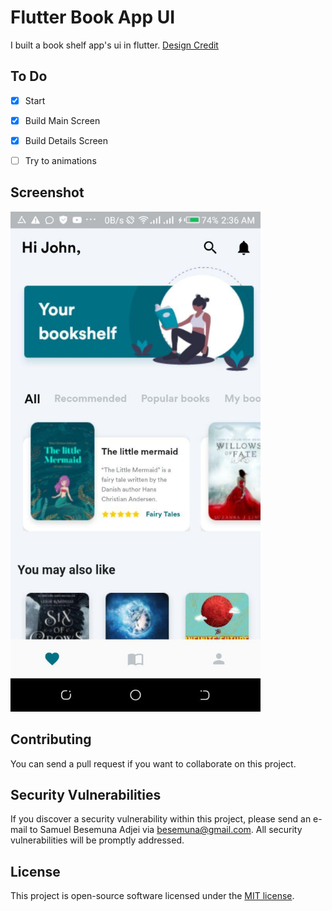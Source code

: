 
# Flutter Book App UI
I built a book shelf app's ui in flutter. [Design Credit](https://dribbble.com/shots/8807175-Bookshelf-Free-Adobe-XD)

## To Do
* [X] Start
* [X] Build Main Screen
* [X] Build Details Screen
* [ ] Try to animations


## Screenshot

<img src="screenshots/onee.jpg" width="400px">

## Contributing

You can send a pull request if you want to collaborate on this project.

## Security Vulnerabilities

If you discover a security vulnerability within this project, please send an e-mail to Samuel Besemuna Adjei via [besemuna@gmail.com](mailto:besemuna@gmail.com). All security vulnerabilities will be promptly addressed.

## License

This project is open-source software licensed under the [MIT license](https://opensource.org/licenses/MIT).
